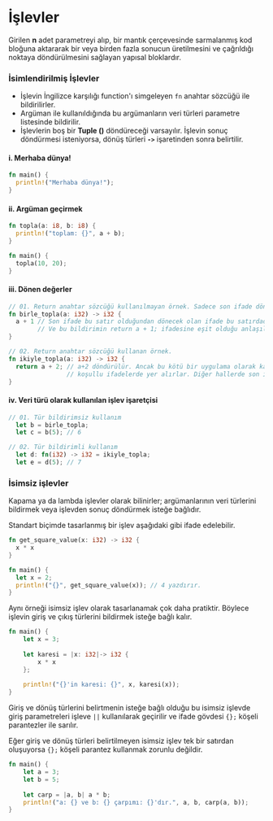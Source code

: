 # İşlevler
Girilen **n** adet parametreyi alıp, bir mantık çerçevesinde sarmalanmış kod bloğuna aktararak bir veya birden fazla sonucun üretilmesini ve çağrıldığı noktaya döndürülmesini sağlayan yapısal bloklardır.

### İsimlendirilmiş İşlevler
- İşlevin İngilizce karşılığı function'ı simgeleyen `fn` anahtar sözcüğü ile bildirilirler.
- Argüman ile kullanıldığında bu argümanların veri türleri parametre listesinde bildirilir.
- İşlevlerin boş bir **Tuple ()** döndüreceği varsayılır. İşlevin sonuç döndürmesi isteniyorsa, dönüş türleri **`->`** işaretinden sonra belirtilir.

#### i. Merhaba dünya!

```Rust
fn main() { 
  println!("Merhaba dünya!"); 
}
````

#### ii. Argüman geçirmek

```Rust
fn topla(a: i8, b: i8) { 
  println!("toplam: {}", a + b); 
}

fn main() {
  topla(10, 20);
}
````

#### iii. Dönen değerler

```Rust
// 01. Return anahtar sözcüğü kullanılmayan örnek. Sadece son ifade döner.
fn birle_topla(a: i32) -> i32 { 
  a + 1	// Son ifade bu satır olduğundan dönecek olan ifade bu satırdadır. Son satırda noktalı virgül aranmaz. 
        // Ve bu bildirimin return a + 1; ifadesine eşit olduğu anlaşılır. 
} 

// 02. Return anahtar sözcüğü kullanan örnek. 
fn ikiyle_topla(a: i32) -> i32 { 
  return a + 2; // a+2 döndürülür. Ancak bu kötü bir uygulama olarak kabul edilir. Bu tür kullanımlar genellikle  
                // koşullu ifadelerde yer alırlar. Diğer hallerde son ifade yöntemi tercih edilmelidir
}
````

#### iv. Veri türü olarak kullanılan işlev işaretçisi

```Rust
// 01. Tür bildirimsiz kullanım 
  let b = birle_topla; 
  let c = b(5); // 6 

// 02. Tür bildirimli kullanım 
  let d: fn(i32) -> i32 = ikiyle_topla; 
  let e = d(5); // 7
````

### İsimsiz işlevler
Kapama ya da lambda işlevler olarak bilinirler; argümanlarının veri türlerini bildirmek veya işlevden sonuç döndürmek isteğe bağlıdır.

Standart biçimde tasarlanmış bir işlev aşağıdaki gibi ifade edelebilir.

```Rust
fn get_square_value(x: i32) -> i32 { 
  x * x	
}

fn main() { 
  let x = 2; 
  println!("{}", get_square_value(x)); // 4 yazdırır.
} 
````

Aynı örneği isimsiz işlev olarak tasarlanamak çok daha pratiktir. Böylece işlevin giriş ve çıkış türlerini bildirmek isteğe bağlı kalır.

```Rust
fn main() {
    let x = 3;
    
    let karesi = |x: i32|-> i32 {
        x * x
    };
    
    println!("{}'in karesi: {}", x, karesi(x));
}
````
Giriş ve dönüş türlerini belirtmenin isteğe bağlı olduğu bu isimsiz işlevde giriş parametreleri işleve `||` kullanılarak geçirilir ve ifade gövdesi `{};` köşeli parantezler ile sarılır.

Eğer giriş ve dönüş türleri belirtilmeyen isimsiz işlev tek bir satırdan oluşuyorsa `{};` köşeli parantez kullanmak zorunlu değildir.

```Rust
fn main() {
    let a = 3;
    let b = 5;
    
    let carp = |a, b| a * b;
    println!("a: {} ve b: {} çarpımı: {}'dır.", a, b, carp(a, b));
}
````
